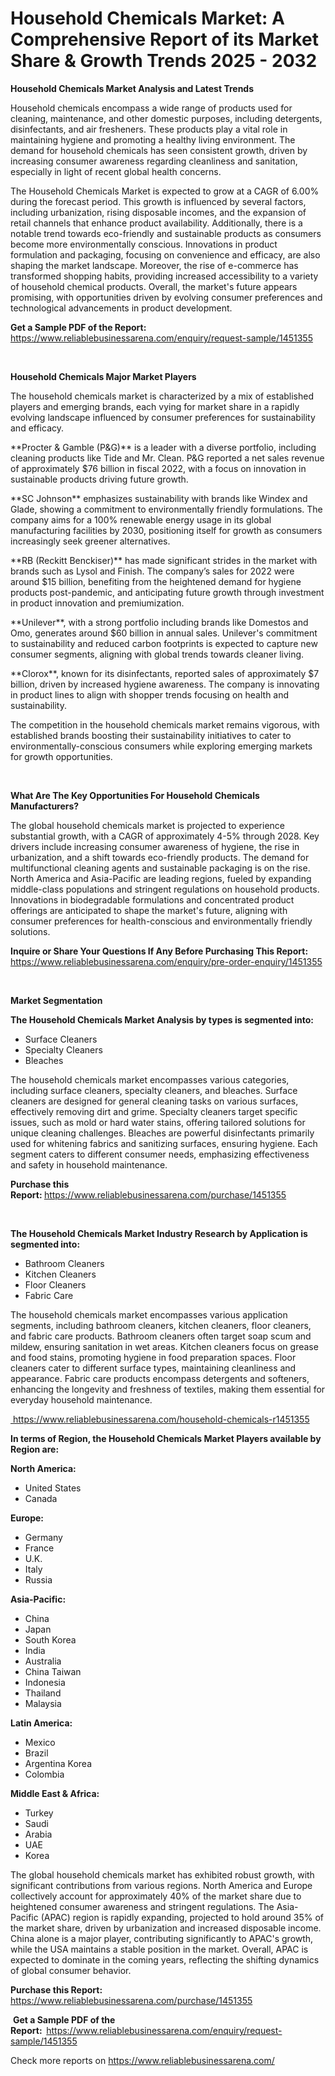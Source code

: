 <p><h1>Household Chemicals Market: A Comprehensive Report of its Market Share & Growth Trends 2025 - 2032</h1></p><p><strong>Household Chemicals Market Analysis and Latest Trends</strong></p>
<p><p>Household chemicals encompass a wide range of products used for cleaning, maintenance, and other domestic purposes, including detergents, disinfectants, and air fresheners. These products play a vital role in maintaining hygiene and promoting a healthy living environment. The demand for household chemicals has seen consistent growth, driven by increasing consumer awareness regarding cleanliness and sanitation, especially in light of recent global health concerns.</p><p>The Household Chemicals Market is expected to grow at a CAGR of 6.00% during the forecast period. This growth is influenced by several factors, including urbanization, rising disposable incomes, and the expansion of retail channels that enhance product availability. Additionally, there is a notable trend towards eco-friendly and sustainable products as consumers become more environmentally conscious. Innovations in product formulation and packaging, focusing on convenience and efficacy, are also shaping the market landscape. Moreover, the rise of e-commerce has transformed shopping habits, providing increased accessibility to a variety of household chemical products. Overall, the market's future appears promising, with opportunities driven by evolving consumer preferences and technological advancements in product development.</p></p>
<p><strong>Get a Sample PDF of the Report:&nbsp;</strong> <a href="https://www.reliablebusinessarena.com/enquiry/request-sample/1451355?utm_campaign=3039&utm_medium=2&utm_source=Github&utm_content=ia&utm_term=04042025&utm_id=household-chemicals">https://www.reliablebusinessarena.com/enquiry/request-sample/1451355</a></p>
<p>&nbsp;</p>
<p><strong>Household Chemicals Major Market Players</strong></p>
<p><p>The household chemicals market is characterized by a mix of established players and emerging brands, each vying for market share in a rapidly evolving landscape influenced by consumer preferences for sustainability and efficacy.</p><p>**Procter & Gamble (P&G)** is a leader with a diverse portfolio, including cleaning products like Tide and Mr. Clean. P&G reported a net sales revenue of approximately $76 billion in fiscal 2022, with a focus on innovation in sustainable products driving future growth.</p><p>**SC Johnson** emphasizes sustainability with brands like Windex and Glade, showing a commitment to environmentally friendly formulations. The company aims for a 100% renewable energy usage in its global manufacturing facilities by 2030, positioning itself for growth as consumers increasingly seek greener alternatives.</p><p>**RB (Reckitt Benckiser)** has made significant strides in the market with brands such as Lysol and Finish. The company’s sales for 2022 were around $15 billion, benefiting from the heightened demand for hygiene products post-pandemic, and anticipating future growth through investment in product innovation and premiumization.</p><p>**Unilever**, with a strong portfolio including brands like Domestos and Omo, generates around $60 billion in annual sales. Unilever's commitment to sustainability and reduced carbon footprints is expected to capture new consumer segments, aligning with global trends towards cleaner living.</p><p>**Clorox**, known for its disinfectants, reported sales of approximately $7 billion, driven by increased hygiene awareness. The company is innovating in product lines to align with shopper trends focusing on health and sustainability.</p><p>The competition in the household chemicals market remains vigorous, with established brands boosting their sustainability initiatives to cater to environmentally-conscious consumers while exploring emerging markets for growth opportunities.</p></p>
<p>&nbsp;</p>
<p><strong>What Are The Key Opportunities For Household Chemicals Manufacturers?</strong></p>
<p><p>The global household chemicals market is projected to experience substantial growth, with a CAGR of approximately 4-5% through 2028. Key drivers include increasing consumer awareness of hygiene, the rise in urbanization, and a shift towards eco-friendly products. The demand for multifunctional cleaning agents and sustainable packaging is on the rise. North America and Asia-Pacific are leading regions, fueled by expanding middle-class populations and stringent regulations on household products. Innovations in biodegradable formulations and concentrated product offerings are anticipated to shape the market's future, aligning with consumer preferences for health-conscious and environmentally friendly solutions.</p></p>
<p><strong>Inquire or Share Your Questions If Any Before Purchasing This Report:</strong> <a href="https://www.reliablebusinessarena.com/enquiry/pre-order-enquiry/1451355?utm_campaign=3039&utm_medium=2&utm_source=Github&utm_content=ia&utm_term=04042025&utm_id=household-chemicals">https://www.reliablebusinessarena.com/enquiry/pre-order-enquiry/1451355</a></p>
<p>&nbsp;</p>
<p><strong>Market Segmentation</strong></p>
<p><strong>The Household Chemicals Market Analysis by types is segmented into:</strong></p>
<p><ul><li>Surface Cleaners</li><li>Specialty Cleaners</li><li>Bleaches</li></ul></p>
<p><p>The household chemicals market encompasses various categories, including surface cleaners, specialty cleaners, and bleaches. Surface cleaners are designed for general cleaning tasks on various surfaces, effectively removing dirt and grime. Specialty cleaners target specific issues, such as mold or hard water stains, offering tailored solutions for unique cleaning challenges. Bleaches are powerful disinfectants primarily used for whitening fabrics and sanitizing surfaces, ensuring hygiene. Each segment caters to different consumer needs, emphasizing effectiveness and safety in household maintenance.</p></p>
<p><strong>Purchase this Report:&nbsp;</strong><a href="https://www.reliablebusinessarena.com/purchase/1451355?utm_campaign=3039&utm_medium=2&utm_source=Github&utm_content=ia&utm_term=04042025&utm_id=household-chemicals">https://www.reliablebusinessarena.com/purchase/1451355</a></p>
<p>&nbsp;</p>
<p><strong>The Household Chemicals Market Industry Research by Application is segmented into:</strong></p>
<p><ul><li>Bathroom Cleaners</li><li>Kitchen Cleaners</li><li>Floor Cleaners</li><li>Fabric Care</li></ul></p>
<p><p>The household chemicals market encompasses various application segments, including bathroom cleaners, kitchen cleaners, floor cleaners, and fabric care products. Bathroom cleaners often target soap scum and mildew, ensuring sanitation in wet areas. Kitchen cleaners focus on grease and food stains, promoting hygiene in food preparation spaces. Floor cleaners cater to different surface types, maintaining cleanliness and appearance. Fabric care products encompass detergents and softeners, enhancing the longevity and freshness of textiles, making them essential for everyday household maintenance.</p></p>
<p><a href="https://www.reliablebusinessarena.com/household-chemicals-r1451355?utm_campaign=3039&utm_medium=2&utm_source=Github&utm_content=ia&utm_term=04042025&utm_id=household-chemicals">&nbsp;https://www.reliablebusinessarena.com/household-chemicals-r1451355</a></p>
<p><strong>In terms of Region, the Household Chemicals Market Players available by Region are:</strong></p>
<p>
    <p> <strong> North America: </strong>
        <ul>
            <li>United States</li>
            <li>Canada</li>
        </ul>
        </p> 
    <p> <strong> Europe: </strong>
        <ul>
            <li>Germany</li>
            <li>France</li>
            <li>U.K.</li>
            <li>Italy</li>
            <li>Russia</li>
        </ul>
        </p> 
    <p> <strong> Asia-Pacific: </strong>
        <ul>
            <li>China</li>
            <li>Japan</li>
            <li>South Korea</li>
            <li>India</li>
            <li>Australia</li>
            <li>China Taiwan</li>
            <li>Indonesia</li>
            <li>Thailand</li>
            <li>Malaysia</li>
        </ul>
        </p> 
    <p> <strong> Latin America: </strong>
        <ul>
            <li>Mexico</li>
            <li>Brazil</li>
            <li>Argentina Korea</li>
            <li>Colombia</li>
        </ul>
        </p> 
    <p> <strong> Middle East & Africa: </strong>
        <ul>
            <li>Turkey</li>
            <li>Saudi</li>
            <li>Arabia</li>
            <li>UAE</li>
            <li>Korea</li>
        </ul>
    </p>
    </p>
<p><p>The global household chemicals market has exhibited robust growth, with significant contributions from various regions. North America and Europe collectively account for approximately 40% of the market share due to heightened consumer awareness and stringent regulations. The Asia-Pacific (APAC) region is rapidly expanding, projected to hold around 35% of the market share, driven by urbanization and increased disposable income. China alone is a major player, contributing significantly to APAC's growth, while the USA maintains a stable position in the market. Overall, APAC is expected to dominate in the coming years, reflecting the shifting dynamics of global consumer behavior.</p></p>
<p><strong>Purchase this Report: </strong><a href="https://www.reliablebusinessarena.com/purchase/1451355?utm_campaign=3039&utm_medium=2&utm_source=Github&utm_content=ia&utm_term=04042025&utm_id=household-chemicals">https://www.reliablebusinessarena.com/purchase/1451355</a></p>
<p>&nbsp;<strong>Get a Sample PDF of the Report:&nbsp;&nbsp;</strong><a href="https://www.reliablebusinessarena.com/enquiry/request-sample/1451355?utm_campaign=3039&utm_medium=2&utm_source=Github&utm_content=ia&utm_term=04042025&utm_id=household-chemicals">https://www.reliablebusinessarena.com/enquiry/request-sample/1451355</a></p>
<p><strong></strong></p>
<p>Check more reports on <a href="https://www.reliablebusinessarena.com/?utm_campaign=3039&utm_medium=2&utm_source=Github&utm_content=ia&utm_term=04042025&utm_id=household-chemicals">https://www.reliablebusinessarena.com/</a></p>